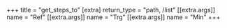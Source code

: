 +++
title = "get_steps_to"
[extra]
return_type = "path, /list"
[[extra.args]]
name = "Ref"
[[extra.args]]
name = "Trg"
[[extra.args]]
name = "Min"
+++